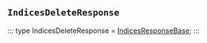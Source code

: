 ## `IndicesDeleteResponse`
:::
type IndicesDeleteResponse = [IndicesResponseBase](./IndicesResponseBase.md);
:::
